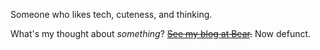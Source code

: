 Someone who likes tech, cuteness, and thinking.

What's my thought about *something*? ~~[See my blog at Bear](https://islabre1426.bearblog.dev).~~ Now defunct.

<!--
**islabre1426/islabre1426** is a ✨ _special_ ✨ repository because its `README.md` (this file) appears on your GitHub profile.

Here are some ideas to get you started:

- 🔭 I’m currently working on ...
- 🌱 I’m currently learning ...
- 👯 I’m looking to collaborate on ...
- 🤔 I’m looking for help with ...
- 💬 Ask me about ...
- 📫 How to reach me: ...
- 😄 Pronouns: ...
- ⚡ Fun fact: ...
-->
